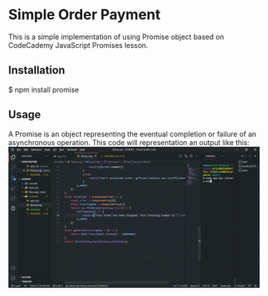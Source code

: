 # **Simple Order Payment**

This is a simple implementation of using Promise object based on CodeCademy JavaScript Promises lesson.

## Installation

 $ npm install promise

## Usage

A Promise is an object representing the eventual completion or failure of an asynchronous operation. This code will representation an output like this:
<br>
![Output](./output.gif)
